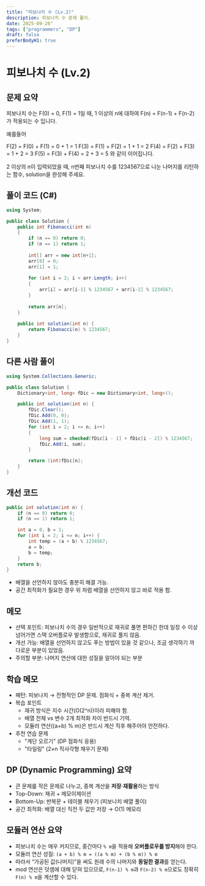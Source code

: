 ```yaml
---
title: "피보나치 수 (Lv.2)"
description: 피보나치 수 문제 풀이.
date: 2025-09-26"
tags: ["programmers", "DP"]
draft: false
preferBodyH1: true
---
```


# 피보나치 수 (Lv.2)

## 문제 요약

피보나치 수는 F(0) = 0, F(1) = 1일 때, 1 이상의 n에 대하여 F(n) = F(n-1) + F(n-2) 가 적용되는 수 입니다.

예를들어

F(2) = F(0) + F(1) = 0 + 1 = 1
F(3) = F(1) + F(2) = 1 + 1 = 2
F(4) = F(2) + F(3) = 1 + 2 = 3
F(5) = F(3) + F(4) = 2 + 3 = 5
와 같이 이어집니다.

2 이상의 n이 입력되었을 때, n번째 피보나치 수를 1234567으로 나눈 나머지를 리턴하는 함수, solution을 완성해 주세요.

## 풀이 코드 (C#)

```csharp
using System;

public class Solution {
    public int Fibonacci(int n)
    {
        if (n == 0) return 0;
        if (n == 1) return 1;
        
        int[] arr = new int[n+1];
        arr[0] = 0;
        arr[1] = 1;
        
        for (int i = 2; i < arr.Length; i++)
        {
            arr[i] = arr[i-1] % 1234567 + arr[i-2] % 1234567;
        }
        
        return arr[n];
    }
    
    public int solution(int n) { 
        return Fibonacci(n) % 1234567;
    }
}
```

## 다른 사람 풀이

```csharp
using System.Collections.Generic;

public class Solution {
    Dictionary<int, long> fDic = new Dictionary<int, long>();

    public int solution(int n) {
        fDic.Clear();
        fDic.Add(0, 0);
        fDic.Add(1, 1);
        for (int i = 2; i <= n; i++)
        {
            long sum = checked(fDic[i - 1] + fDic[i - 2]) % 1234567;
            fDic.Add(i, sum);
        }

        return (int)fDic[n];
    }
}
```

## 개선 코드

```csharp
public int solution(int n) {
    if (n == 0) return 0;
    if (n == 1) return 1;

    int a = 0, b = 1;
    for (int i = 2; i <= n; i++) {
        int temp = (a + b) % 1234567;
        a = b;
        b = temp;
    }
    return b;
}
```

- 배열을 선언하지 않아도 충분히 해결 가능.
- 공간 최적화가 필요한 경우 위 처럼 배열을 선언하지 않고 바로 적용 함.

## 메모

- 선택 포인트: 피보나치 수의 경우 일반적으로 재귀로 풀면 편하긴 한데 일정 수 이상 넘어가면 스택 오버플로우 발생함으로, 재귀로 풀지 않음.
- 개선 가능: 배열을 선언하지 않고도 푸는 방법이 있을 것 같으나, 조금 생각하기 까다로운 부분이 있었음.
- 주의할 부분: 나머지 연산에 대한 성질을 알아야 되는 부분

## 학습 메모
- 패턴: 피보나치 → 전형적인 DP 문제. 점화식 + 중복 계산 제거.
- 복습 포인트
  - 재귀 방식은 지수 시간(O(2^n))이라 피해야 함.
  - 배열 전체 vs 변수 2개 최적화 차이 반드시 기억.
  - 모듈러 연산((a+b) % m)은 반드시 계산 직후 해주어야 안전하다.
- 추천 연습 문제
  - "계단 오르기" (DP 점화식 응용)
  - "타일링" (2×n 직사각형 채우기 문제)

## DP (Dynamic Programming) 요약
- 큰 문제를 작은 문제로 나누고, 중복 계산을 **저장·재활용**하는 방식  
- Top-Down: 재귀 + 메모이제이션  
- Bottom-Up: 반복문 + 테이블 채우기 (피보나치 배열 풀이)  
- 공간 최적화: 배열 대신 직전 두 값만 저장 → O(1) 메모리  

## 모듈러 연산 요약
- 피보나치 수는 매우 커지므로, 중간마다 `% m`을 적용해 **오버플로우를 방지**해야 한다.
- 모듈러 연산 성질: `(a + b) % m = ((a % m) + (b % m)) % m`  
- 따라서 “가공된 값(나머지)”을 써도 원래 수의 나머지와 **동일한 결과**를 얻는다.  
- mod 연산은 덧셈에 대해 닫혀 있으므로, `F(n-1) % m`과 `F(n-2) % m`으로도 정확히 `F(n) % m`을 계산할 수 있다.  